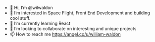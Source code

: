 - 👋 Hi, I’m @wilwaldon
- 👀 I’m interested in Space Flight, Front End Development and building cool stuff.
- 🌱 I’m currently learning React
- 💞️ I’m looking to collaborate on interesting and unique projects
- 📫 How to reach me https://angel.co/u/william-waldon

<!---
wilwaldon/wilwaldon is a ✨ special ✨ repository because its `README.md` (this file) appears on your GitHub profile.
You can click the Preview link to take a look at your changes.
--->
